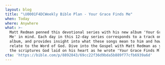 ```yaml
---
layout: blog
title: "\U0001F4DCWeekly Bible Plan - Your Grace Finds Me"
when: Today
where: Anywhere
what: >-
  Matt Redman penned this devotional series with his new album 'Your Grace Finds
  Me' in mind. Each day in this 12-day series corresponds to a track on his
  album, and provides insight into what these songs mean to him and how they
  relate to the Word of God. Dive into the Gospel with Matt Redman as you read
  the scriptures God laid on his heart as he wrote 'Your Grace Finds M
cta: 'https://bible.com/p/8892843/69cc22f36d9bda5b889f77cfb6939a6d'
---
```


